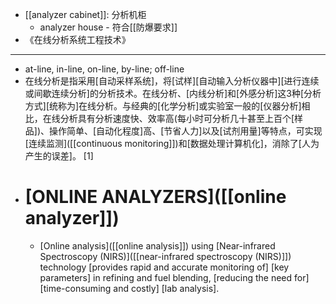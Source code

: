- [[analyzer cabinet]]: 分析机柜
    - analyzer house - 符合[[防爆要求]]
- 《在线分析系统工程技术》
- ---
- at-line, in-line, on-line, by-line; off-line
- 在线分析是指采用[自动采样系统]，将[试样][自动输入分析仪器中][进行连续或间歇连续分析]的分析技术。在线分析、[内线分析]和[外感分析]这3种[分析方式][统称为]在线分析。与经典的[化学分析]或实验室一般的[仪器分析]相比，在线分析具有分析速度快、效率高(每小时可分析几十甚至上百个[样品])、操作简单、[自动化程度]高、[节省人力]以及[试剂用量]等特点，可实现[连续监测]([[continuous monitoring]])和[数据处理计算机化]，消除了[人为产生的误差]。 [1] 
- # [ONLINE ANALYZERS]([[online analyzer]])
    - [Online analysis]([[online analysis]]) using [Near-infrared Spectroscopy (NIRS)]([[near-infrared spectroscopy (NIRS)]]) technology [provides rapid and accurate monitoring of] [key parameters] in refining and fuel blending, [reducing the need for] [time-consuming and costly] [lab analysis].
